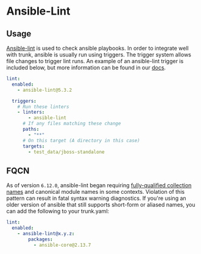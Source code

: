 # Ansible-Lint

## Usage

[Ansible-lint](https://github.com/ansible/ansible-lint) is used to check ansible playbooks. In order
to integrate well with trunk, ansible is usually run using triggers. The trigger system allows file
changes to trigger lint runs. An example of an ansible-lint trigger is included below, but more
information can be found in our [docs](https://docs.trunk.io/check/configuration#trigger-rules).

```yaml
lint:
  enabled:
    - ansible-lint@5.3.2

  triggers:
    # Run these linters
    - linters:
        - ansible-lint
      # If any files matching these change
      paths:
        - "**"
      # On this target (A directory in this case)
      targets:
        - test_data/jboss-standalone
```

## FQCN

As of version `6.12.0`, ansible-lint began requiring
[fully-qualified collection names](https://ansible-lint.readthedocs.io/rules/fqcn/) and canonical
module names in some contexts. Violation of this pattern can result in fatal syntax warning
diagnostics. If you're using an older version of ansible that still supports short-form or aliased
names, you can add the following to your trunk.yaml:

```yaml
lint:
  enabled:
    - ansible-lint@x.y.z:
        packages:
          - ansible-core@2.13.7
```
